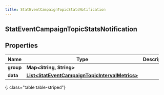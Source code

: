 ```yaml
---
title: StatEventCampaignTopicStatsNotification
---
```


## StatEventCampaignTopicStatsNotification

## Properties

| Name      | Type                                                                                                                   | Description | Notes      |
| --------- | ---------------------------------------------------------------------------------------------------------------------- | ----------- | ---------- |
| **group** | <!----><!---->**Map&lt;String, String&gt;**<!---->                                                                     |             | [optional] |
| **data**  | <!----><!---->[**List&lt;StatEventCampaignTopicIntervalMetrics&gt;**](StatEventCampaignTopicIntervalMetrics.md)<!----> |             | [optional] |

{: class="table table-striped"}
